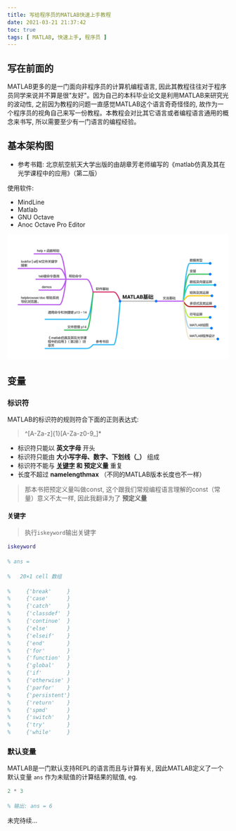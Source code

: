 ```yaml
---
title: 写给程序员的MATLAB快速上手教程
date: 2021-03-21 21:37:42
toc: true
tags: [ MATLAB, 快速上手, 程序员 ]
---
```


## 写在前面的

MATLAB更多的是一门面向非程序员的计算机编程语言, 因此其教程往往对于程序员同学来说并不算是很"友好"。因为自己的本科毕业论文是利用MATLAB来研究光的波动性, 之前因为教程的问题一直感觉MATLAB这个语言奇奇怪怪的, 故作为一个程序员的视角自己来写一份教程。本教程会对比其它语言或者编程语言通用的概念来书写, 所以需要至少有一门语言的编程经验。

## 基本架构图

- 参考书籍: 北京航空航天大学出版的由胡章芳老师编写的《matlab仿真及其在光学课程中的应用》（第二版）

使用软件:

- MindLine
- Matlab
- GNU Octave
- Anoc Octave Pro Editor

<!-- more -->

<img src="/img/matlab基础.jpg" />

## 变量

### 标识符

MATLAB的标识符的规则符合下面的正则表达式:

> \^[A-Za-z]{1}[A-Za-z0-9_]*

- 标识符只能以 **英文字母** 开头
- 标识符只能由 **大小写字母、数字、下划线（\_）** 组成
- 标识符不能与 **[关键字](#关键字) 和 预定义量** 重复
- 长度不超过 **namelengthmax** （不同的MATLAB版本长度也不一样）

> 那本书把预定义量叫做const, 这个跟我们常规编程语言理解的const（常量）意义不太一样, 因此我翻译为了 **预定义量**

#### 关键字

> 执行`iskeyword`输出关键字

```matlab
iskeyword

% ans =

%   20×1 cell 数组

%     {'break'     }
%     {'case'      }
%     {'catch'     }
%     {'classdef'  }
%     {'continue'  }
%     {'else'      }
%     {'elseif'    }
%     {'end'       }
%     {'for'       }
%     {'function'  }
%     {'global'    }
%     {'if'        }
%     {'otherwise' }
%     {'parfor'    }
%     {'persistent'}
%     {'return'    }
%     {'spmd'      }
%     {'switch'    }
%     {'try'       }
%     {'while'     }
```

### 默认变量

MATLAB是一门默认支持REPL的语言而且与计算有关, 因此MATLAB定义了一个默认变量 `ans` 作为未赋值的计算结果的赋值, eg.

```matlab
2 * 3

% 输出: ans = 6
```

未完待续...
